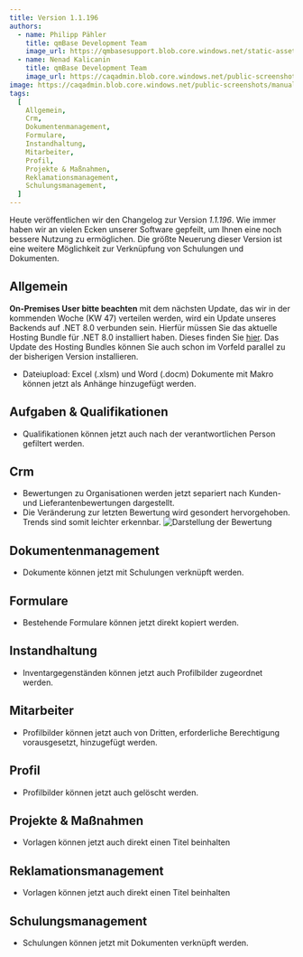```yaml
---
title: Version 1.1.196
authors:
  - name: Philipp Pähler
    title: qmBase Development Team
    image_url: https://qmbasesupport.blob.core.windows.net/static-assets/img/persons/paehler_round.png
  - name: Nenad Kalicanin
    title: qmBase Development Team
    image_url: https://caqadmin.blob.core.windows.net/public-screenshots/manual-screenshots/nenad-profilePicture.jpg
image: https://caqadmin.blob.core.windows.net/public-screenshots/manual-screenshots/Screenshot%202023-11-15_crm_rating.png
tags:
  [
    Allgemein,
    Crm,
    Dokumentenmanagement,
    Formulare,
    Instandhaltung,
    Mitarbeiter,
    Profil,
    Projekte & Maßnahmen,
    Reklamationsmanagement,
    Schulungsmanagement,
  ]
---
```


Heute veröffentlichen wir den Changelog zur Version _1.1.196_. Wie immer haben wir an vielen Ecken unserer Software gepfeilt, um Ihnen eine noch bessere Nutzung zu ermöglichen.
Die größte Neuerung dieser Version ist eine weitere Möglichkeit zur Verknüpfung von Schulungen und Dokumenten.

<!--truncate-->

## Allgemein

**On-Premises User bitte beachten** mit dem nächsten Update, das wir in der kommenden Woche (KW 47) verteilen werden, wird ein Update unseres Backends auf .NET 8.0 verbunden sein.
Hierfür müssen Sie das aktuelle Hosting Bundle für .NET 8.0 installiert haben. Dieses finden Sie [hier](https://dotnet.microsoft.com/en-us/download/dotnet/8.0).
Das Update des Hosting Bundles können Sie auch schon im Vorfeld parallel zu der bisherigen Version installieren.

- Dateiupload: Excel (.xlsm) und Word (.docm) Dokumente mit Makro können jetzt als Anhänge hinzugefügt werden.

## Aufgaben & Qualifikationen

- Qualifikationen können jetzt auch nach der verantwortlichen Person gefiltert werden.

## Crm

- Bewertungen zu Organisationen werden jetzt separiert nach Kunden- und Lieferantenbewertungen dargestellt.
- Die Veränderung zur letzten Bewertung wird gesondert hervorgehoben. Trends sind somit leichter erkennbar.
  ![Darstellung der Bewertung](https://caqadmin.blob.core.windows.net/public-screenshots/manual-screenshots/Screenshot%202023-11-15_crm_rating.png)

## Dokumentenmanagement

- Dokumente können jetzt mit Schulungen verknüpft werden.

## Formulare

- Bestehende Formulare können jetzt direkt kopiert werden.

## Instandhaltung

- Inventargegenständen können jetzt auch Profilbilder zugeordnet werden.

## Mitarbeiter

- Profilbilder können jetzt auch von Dritten, erforderliche Berechtigung vorausgesetzt, hinzugefügt werden.

## Profil

- Profilbilder können jetzt auch gelöscht werden.

## Projekte & Maßnahmen

- Vorlagen können jetzt auch direkt einen Titel beinhalten

## Reklamationsmanagement

- Vorlagen können jetzt auch direkt einen Titel beinhalten

## Schulungsmanagement

- Schulungen können jetzt mit Dokumenten verknüpft werden.
